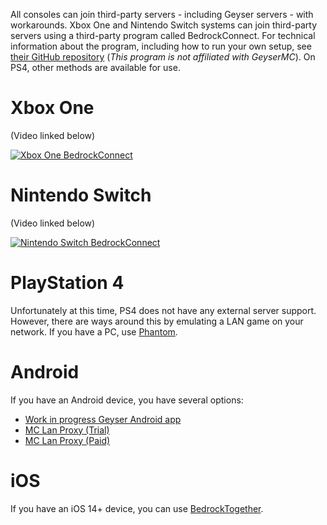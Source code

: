 All consoles can join third-party servers - including Geyser servers - with workarounds. Xbox One and Nintendo Switch systems can join third-party servers using a third-party program called BedrockConnect. For technical information about the program, including how to run your own setup, see [their GitHub repository](https://github.com/Pugmatt/BedrockConnect) (*This program is not affiliated with GeyserMC*). On PS4, other methods are available for use.

# Xbox One

(Video linked below)

[![Xbox One BedrockConnect](https://img.youtube.com/vi/g8mHvasVHMs/0.jpg)](https://www.youtube.com/watch?v=g8mHvasVHMs)

# Nintendo Switch

(Video linked below)

[![Nintendo Switch BedrockConnect](https://img.youtube.com/vi/zalT_oR1nPM/0.jpg)](https://www.youtube.com/watch?v=zalT_oR1nPM)

# PlayStation 4

Unfortunately at this time, PS4 does not have any external server support. However, there are ways around this by emulating a LAN game on your network.
If you have a PC, use [Phantom](https://github.com/jhead/phantom). 

# Android
If you have an Android device, you have several options: 
- [Work in progress Geyser Android app](https://github.com/rtm516/GeyserAndroid)
- [MC Lan Proxy (Trial)](https://discord.com/channels/613163671870242838/613194762249437245/770699493482037310)
- [MC Lan Proxy (Paid)](https://play.google.com/store/apps/details?id=com.luzenna.mineproxydroid)

# iOS
If you have an iOS 14+ device, you can use [BedrockTogether](https://apps.apple.com/app/bedrocktogether/id1534593376).